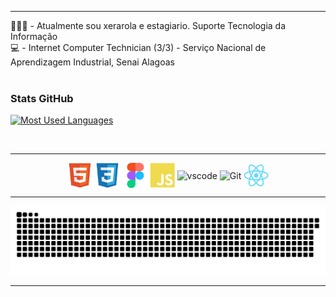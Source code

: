 <table>
  <hr>
  <div align="left" style="display: inline_block">
 👨🏽‍💻 - Atualmente sou xerarola e estagiario. Suporte Tecnologia da Informação <br>
 💻 - Internet Computer Technician (3/3) - Serviço Nacional de Aprendizagem Industrial, Senai Alagoas

  </div>
  <br>
<h3>Stats GitHub</h3>


[![Most Used Languages](https://github-readme-stats-git-masterrstaa-rickstaa.vercel.app/api/top-langs/?username=caioarchive&line_height=10&card_width=290&layout=compact&hide_title=false&count_private=true&langs_count=4&show_icons=true&title_color=FF00F6&hide=html,css&border_radius=3&border_color=561760&count_private=true&theme=dark)](https://github.com/caioarchive/github-readme-stats)
<br>
 
 

<br>
<hr>

  <div align="center" style="display: inline_block">
    <img align="center" alt="HTML" height="40" width="40" src="https://raw.githubusercontent.com/devicons/devicon/master/icons/html5/html5-original.svg">
    <img align="center" alt="CSS" height="40" width="40" src="https://raw.githubusercontent.com/devicons/devicon/master/icons/css3/css3-original.svg">
    <img align="center" alt="Figma" height="40" width="40" src="https://raw.githubusercontent.com/devicons/devicon/master/icons/figma/figma-original.svg">
    <img align="center" alt="JS" height="40" width="40" src="https://raw.githubusercontent.com/devicons/devicon/master/icons/javascript/javascript-plain.svg">
    <img align="center" alt="vscode" height="40" width="40" src="https://img.icons8.com/?size=100&id=0OQR1FYCuA9f&format=png&color=000000">
    <img align="center" alt="Git" height="40" width="40" src="https://git-scm.com/images/logos/downloads/Git-Icon-1788C.png"> 
    <img align="center" alt="Git" height="40" width="40" src="https://raw.githubusercontent.com/devicons/devicon/master/icons/react/react-original.svg"> 
   <br>
  <hr>

</div>

<picture>
  <source media="(prefers-color-scheme: dark)" srcset="https://raw.githubusercontent.com/caioarchive/caioarchive/output/github-contribution-grid-snake-dark.svg">
  <source media="(prefers-color-scheme: light)" srcset="https://raw.githubusercontent.com/caioarchive/caioarchive/output/github-contribution-grid-snake.svg">
  <img alt="github contribution grid snake animation" src="https://raw.githubusercontent.com/caioarchive/caioarchive/output/github-contribution-grid-snake.svg">
</picture>
<hr>

